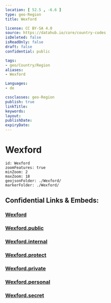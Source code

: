 ```yaml
---
location: [ 52.5 , -6.6 ] 
type: geo-Region
title: Wexford

license: CC BY-SA 4.0
source: https://datahub.io/core/country-codes
isDeleted: false
isReadOnly: false
draft: false
confidential: public

tags:
- geo/Country/Region
aliases:
- Wexford

Languages:
- de

cssclasses: geo-Region
publish: true
linkTitle: 
keywords: 
layout: 
publishDate: 
expiryDate: 
---
```


# Wexford

```leaflet
id: Wexford
zoomFeatures: true 
minZoom: 2 
maxZoom: 18
geojsonFolder: ./Wexford/
markerFolder: ./Wexford/
```


## Confidential Links & Embeds: 

### [Wexford](/_Standards/Earth/Continent/Europe/Europe~North/Ireland/Ireland,Provinces/Leinster/Wexford.md) 

### [Wexford.public](/_public/Earth/Continent/Europe/Europe~North/Ireland/Ireland,Provinces/Leinster/Wexford.public.md) 

### [Wexford.internal](/_internal/Earth/Continent/Europe/Europe~North/Ireland/Ireland,Provinces/Leinster/Wexford.internal.md) 

### [Wexford.protect](/_protect/Earth/Continent/Europe/Europe~North/Ireland/Ireland,Provinces/Leinster/Wexford.protect.md) 

### [Wexford.private](/_private/Earth/Continent/Europe/Europe~North/Ireland/Ireland,Provinces/Leinster/Wexford.private.md) 

### [Wexford.personal](/_personal/Earth/Continent/Europe/Europe~North/Ireland/Ireland,Provinces/Leinster/Wexford.personal.md) 

### [Wexford.secret](/_secret/Earth/Continent/Europe/Europe~North/Ireland/Ireland,Provinces/Leinster/Wexford.secret.md)

